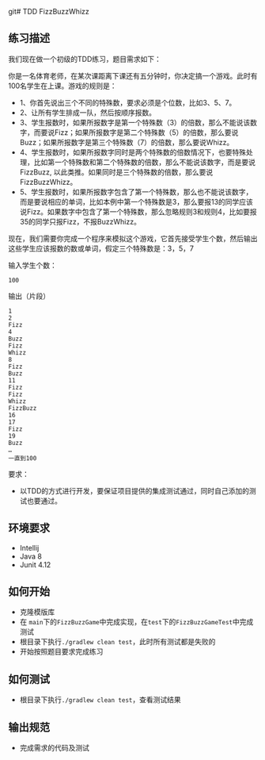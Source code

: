 git# TDD FizzBuzzWhizz

## 练习描述

我们现在做一个初级的TDD练习，题目需求如下：

你是一名体育老师，在某次课距离下课还有五分钟时，你决定搞一个游戏。此时有100名学生在上课。游戏的规则是：

+ 1、你首先说出三个不同的特殊数，要求必须是个位数，比如3、5、7。
+ 2、让所有学生排成一队，然后按顺序报数。
+ 3、学生报数时，如果所报数字是第一个特殊数（3）的倍数，那么不能说该数字，而要说Fizz；如果所报数字是第二个特殊数（5）的倍数，那么要说Buzz；如果所报数字是第三个特殊数（7）的倍数，那么要说Whizz。
+ 4、学生报数时，如果所报数字同时是两个特殊数的倍数情况下，也要特殊处理，比如第一个特殊数和第二个特殊数的倍数，那么不能说该数字，而是要说FizzBuzz, 以此类推。如果同时是三个特殊数的倍数，那么要说FizzBuzzWhizz。
+ 5、学生报数时，如果所报数字包含了第一个特殊数，那么也不能说该数字，而是要说相应的单词，比如本例中第一个特殊数是3，那么要报13的同学应该说Fizz。如果数字中包含了第一个特殊数，那么忽略规则3和规则4，比如要报35的同学只报Fizz，不报BuzzWhizz。
 
现在，我们需要你完成一个程序来模拟这个游戏，它首先接受学生个数，然后输出这些学生应该报数的数或单词，假定三个特殊数是：3，5，7

输入学生个数：
```
100
```
输出（片段）
```
1
2
Fizz
4
Buzz
Fizz
Whizz
8
Fizz
Buzz
11
Fizz
Fizz
Whizz
FizzBuzz
16
17
Fizz
19
Buzz 
…
一直到100
```

要求：
- 以TDD的方式进行开发，要保证项目提供的集成测试通过，同时自己添加的测试也要通过。

## 环境要求

- Intellij
- Java 8
- Junit 4.12

## 如何开始

- 克隆模版库
- 在 `main`下的`FizzBuzzGame`中完成实现，在`test`下的`FizzBuzzGameTest`中完成测试
- 根目录下执行`./gradlew clean test`，此时所有测试都是失败的
- 开始按照题目要求完成练习

## 如何测试
- 根目录下执行`./gradlew clean test`，查看测试结果

## 输出规范
- 完成需求的代码及测试